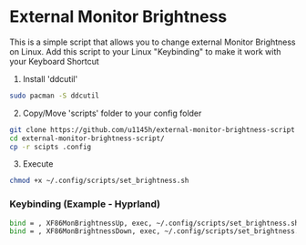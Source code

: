 # External Monitor Brightness
This is a simple script that allows you to change external Monitor Brightness on Linux. Add this script to your Linux "Keybinding" to make it work with your Keyboard Shortcut

1. Install 'ddcutil'
```bash
sudo pacman -S ddcutil
```

2. Copy/Move 'scripts' folder to your config folder
```bash
git clone https://github.com/u1145h/external-monitor-brightness-script
cd external-monitor-brightness-script/
cp -r scipts .config
```

3. Execute
```bash
chmod +x ~/.config/scripts/set_brightness.sh
```

### Keybinding (Example - Hyprland)
```bash
bind = , XF86MonBrightnessUp, exec, ~/.config/scripts/set_brightness.sh up HDMI
bind = , XF86MonBrightnessDown, exec, ~/.config/scripts/set_brightness.sh down HDMI
```
